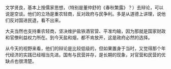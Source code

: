 文学贤良，基本上按儒家思想，（特别是董仲舒的《春秋繁露》？）去辩论，可以说是空谈。他们的立场是重农轻商，反对政府与民争利。多是从道德上讲理，说他们反对国进民退，看不出来。

大夫当然也支持重农轻商，坚决维护盐铁酒官营、平准均输，因为那就是国家财政和官僚利益权力所在。到今天盐和烟，都不肯放开，这是政府必然的选择。

从今天的视野来看，他们的辩论是比较低级的，但如果置身于当时，又觉得那个年代经济的实践已经相当先进。国有与民营并存，是长期的现象，对官营和民营的优缺点也很清楚。